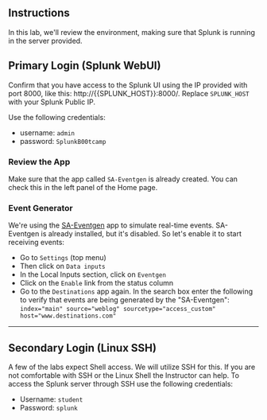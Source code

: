 
## Instructions

In this lab, we'll review the environment, making sure that Splunk is running in the server provided. 


## Primary Login (Splunk WebUI)

Confirm that you have access to the Splunk UI using the IP provided with port 8000, like this: http://{{SPLUNK_HOST}}:8000/. Replace `SPLUNK_HOST` with your Splunk Public IP.

Use the following credentials:

- username: `admin`
- password: `SplunkB00tcamp`

### Review the App
Make sure that the app called `SA-Eventgen` is already created. You can check this in the left panel of the Home page.

### Event Generator
We're using the [SA-Eventgen](https://splunkbase.splunk.com/app/1924/) app to simulate real-time events. SA-Eventgen is already installed, but it's disabled. So let's enable it to start receiving events:

- Go to `Settings` (top menu)
- Then click on `Data inputs`
- In the Local Inputs section, click on `Eventgen`
- Click on the `Enable` link from the status column
- Go to the `Destinations` app again.  In the search box enter the following to verify that events are being generated by the "SA-Eventgen":
    `index="main" source="weblog" sourcetype="access_custom"  host="www.destinations.com"`

---

## Secondary Login (Linux SSH)
A few of the labs expect Shell access.  We will utilize SSH for this.  If you are not comfortable with SSH or the Linux Shell the Instructor can help. To access the Splunk server through SSH use the following credentials:

- Username: `student`
- Password: `splunk`

